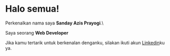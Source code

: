 # Halo semua! 

Perkenalkan nama saya **Sanday Azis Prayogi**.\

Saya seorang **Web Developer**

Jika kamu tertarik untuk berkenalan denganku, silakan ikuti akun [Linkedin](https://www.linkedin.com/in/sandayazisprayogi/)ku ya.
